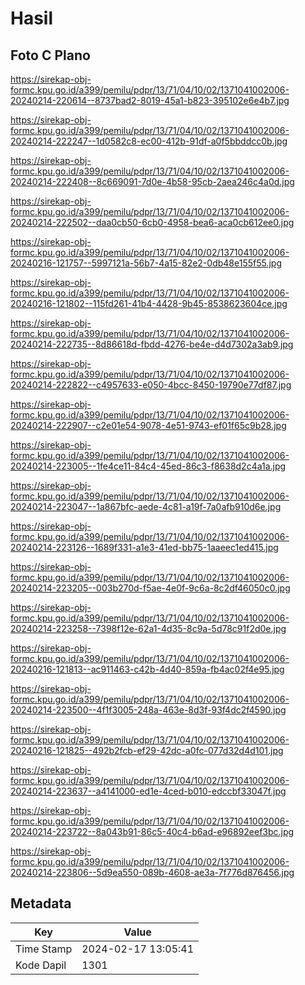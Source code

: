 # Hasil

## Foto C Plano

https://sirekap-obj-formc.kpu.go.id/a399/pemilu/pdpr/13/71/04/10/02/1371041002006-20240214-220614--8737bad2-8019-45a1-b823-395102e6e4b7.jpg

https://sirekap-obj-formc.kpu.go.id/a399/pemilu/pdpr/13/71/04/10/02/1371041002006-20240214-222247--1d0582c8-ec00-412b-91df-a0f5bbddcc0b.jpg

https://sirekap-obj-formc.kpu.go.id/a399/pemilu/pdpr/13/71/04/10/02/1371041002006-20240214-222408--8c669091-7d0e-4b58-95cb-2aea246c4a0d.jpg

https://sirekap-obj-formc.kpu.go.id/a399/pemilu/pdpr/13/71/04/10/02/1371041002006-20240214-222502--daa0cb50-6cb0-4958-bea6-aca0cb612ee0.jpg

https://sirekap-obj-formc.kpu.go.id/a399/pemilu/pdpr/13/71/04/10/02/1371041002006-20240216-121757--5997121a-56b7-4a15-82e2-0db48e155f55.jpg

https://sirekap-obj-formc.kpu.go.id/a399/pemilu/pdpr/13/71/04/10/02/1371041002006-20240216-121802--115fd261-41b4-4428-9b45-8538623604ce.jpg

https://sirekap-obj-formc.kpu.go.id/a399/pemilu/pdpr/13/71/04/10/02/1371041002006-20240214-222735--8d86618d-fbdd-4276-be4e-d4d7302a3ab9.jpg

https://sirekap-obj-formc.kpu.go.id/a399/pemilu/pdpr/13/71/04/10/02/1371041002006-20240214-222822--c4957633-e050-4bcc-8450-19790e77df87.jpg

https://sirekap-obj-formc.kpu.go.id/a399/pemilu/pdpr/13/71/04/10/02/1371041002006-20240214-222907--c2e01e54-9078-4e51-9743-ef01f65c9b28.jpg

https://sirekap-obj-formc.kpu.go.id/a399/pemilu/pdpr/13/71/04/10/02/1371041002006-20240214-223005--1fe4ce11-84c4-45ed-86c3-f8638d2c4a1a.jpg

https://sirekap-obj-formc.kpu.go.id/a399/pemilu/pdpr/13/71/04/10/02/1371041002006-20240214-223047--1a867bfc-aede-4c81-a19f-7a0afb910d6e.jpg

https://sirekap-obj-formc.kpu.go.id/a399/pemilu/pdpr/13/71/04/10/02/1371041002006-20240214-223126--1689f331-a1e3-41ed-bb75-1aaeec1ed415.jpg

https://sirekap-obj-formc.kpu.go.id/a399/pemilu/pdpr/13/71/04/10/02/1371041002006-20240214-223205--003b270d-f5ae-4e0f-9c6a-8c2df46050c0.jpg

https://sirekap-obj-formc.kpu.go.id/a399/pemilu/pdpr/13/71/04/10/02/1371041002006-20240214-223258--7398f12e-62a1-4d35-8c9a-5d78c91f2d0e.jpg

https://sirekap-obj-formc.kpu.go.id/a399/pemilu/pdpr/13/71/04/10/02/1371041002006-20240216-121813--ac911463-c42b-4d40-859a-fb4ac02f4e95.jpg

https://sirekap-obj-formc.kpu.go.id/a399/pemilu/pdpr/13/71/04/10/02/1371041002006-20240214-223500--4f1f3005-248a-463e-8d3f-93f4dc2f4590.jpg

https://sirekap-obj-formc.kpu.go.id/a399/pemilu/pdpr/13/71/04/10/02/1371041002006-20240216-121825--492b2fcb-ef29-42dc-a0fc-077d32d4d101.jpg

https://sirekap-obj-formc.kpu.go.id/a399/pemilu/pdpr/13/71/04/10/02/1371041002006-20240214-223637--a4141000-ed1e-4ced-b010-edccbf33047f.jpg

https://sirekap-obj-formc.kpu.go.id/a399/pemilu/pdpr/13/71/04/10/02/1371041002006-20240214-223722--8a043b91-86c5-40c4-b6ad-e96892eef3bc.jpg

https://sirekap-obj-formc.kpu.go.id/a399/pemilu/pdpr/13/71/04/10/02/1371041002006-20240214-223806--5d9ea550-089b-4608-ae3a-7f776d876456.jpg


## Metadata

| Key        | Value               |
| ---------- | ------------------- |
| Time Stamp | 2024-02-17 13:05:41 |
| Kode Dapil | 1301                |



